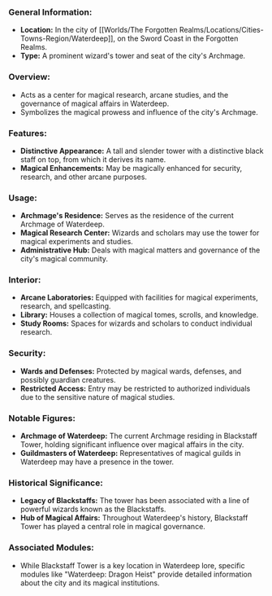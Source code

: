 ### General Information:

- **Location:** In the city of [[Worlds/The Forgotten Realms/Locations/Cities-Towns-Region/Waterdeep]], on the Sword Coast in the Forgotten Realms.
- **Type:** A prominent wizard's tower and seat of the city's Archmage.

### Overview:

- Acts as a center for magical research, arcane studies, and the governance of magical affairs in Waterdeep.
- Symbolizes the magical prowess and influence of the city's Archmage.

### Features:

- **Distinctive Appearance:** A tall and slender tower with a distinctive black staff on top, from which it derives its name.
- **Magical Enhancements:** May be magically enhanced for security, research, and other arcane purposes.

### Usage:

- **Archmage's Residence:** Serves as the residence of the current Archmage of Waterdeep.
- **Magical Research Center:** Wizards and scholars may use the tower for magical experiments and studies.
- **Administrative Hub:** Deals with magical matters and governance of the city's magical community.

### Interior:

- **Arcane Laboratories:** Equipped with facilities for magical experiments, research, and spellcasting.
- **Library:** Houses a collection of magical tomes, scrolls, and knowledge.
- **Study Rooms:** Spaces for wizards and scholars to conduct individual research.

### Security:

- **Wards and Defenses:** Protected by magical wards, defenses, and possibly guardian creatures.
- **Restricted Access:** Entry may be restricted to authorized individuals due to the sensitive nature of magical studies.

### Notable Figures:

- **Archmage of Waterdeep:** The current Archmage residing in Blackstaff Tower, holding significant influence over magical affairs in the city.
- **Guildmasters of Waterdeep:** Representatives of magical guilds in Waterdeep may have a presence in the tower.

### Historical Significance:

- **Legacy of Blackstaffs:** The tower has been associated with a line of powerful wizards known as the Blackstaffs.
- **Hub of Magical Affairs:** Throughout Waterdeep's history, Blackstaff Tower has played a central role in magical governance.

### Associated Modules:

- While Blackstaff Tower is a key location in Waterdeep lore, specific modules like "Waterdeep: Dragon Heist" provide detailed information about the city and its magical institutions.